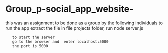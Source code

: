 # Group_p-social_app_website-
this was an assignment to be done as a group by the following individuals
to run the app
extract the file
in file projects folder,
run
       node server.js
       
       to start the server
       go to the browser and  enter localhost:5000
       the port is 5000
